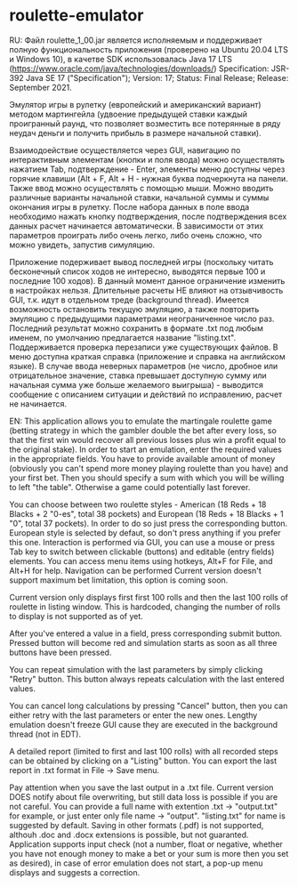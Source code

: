 # roulette-emulator
RU:
Файл roulette_1_00.jar является исполняемым и поддерживает полную функциональность приложения (проверено на Ubuntu 20.04 LTS и Windows 10), в качетве SDK использовалась
Java 17 LTS (https://www.oracle.com/java/technologies/downloads/)
Specification: JSR- 392 Java SE 17 ("Specification"); Version: 17; Status: Final Release; Release: September 2021.

Эмулятор игры в рулетку (европейский и американский вариант) методом мартингейла (удвоение предыдущей ставки каждый проигранный раунд,
что позволяет возместить все потерянные в ряду неудач деньги и получить прибыль в размере начальной ставки).

Взаимодоействие осуществляется через GUI, навигацию по интерактивным элементам (кнопки и поля ввода) можно осуществлять нажатием Tab, 
подтверждение - Enter, элементы меню доступны через горячие клавиши (Alt + F, Alt + H - нужная буква подчеркнута на панели.
Также ввод можно осуществлять с помощью мыши.
Можно вводить различные варианты начальной ставки, начальной суммы и суммы окончания игры в рулетку.
После набора данных в поле ввода необходимо нажать кнопку подтверждения, после подтверждения всех данных расчет начинается автоматически.
В зависимости от этих параметров проиграть либо очень легко, либо очень сложно, что можно увидеть, запустив симуляцию.

Приложение подерживает вывод последней игры (поскольку читать бесконечный список ходов не интересно, выводятся первые 100 и последние 100 ходов).
В данный момент данное ограничение изменить в настройках нельзя.
Длительные расчеты НЕ влияют на отзывчивость GUI, т.к. идут в отдельном треде (background thread).
Имеется возможность остановить текущую эмуляцию, а также повторить эмуляцию с предыдущими параметрами неограниченное число раз.
Последний результат можно сохранить в формате .txt под любым именем, по умолчанию предлагается название "listing.txt".
Поддерживается проверка перезаписи уже существующих файлов.
В меню доступна краткая справка (приложение и справка на английском языке).
В случае ввода неверных параметров (не число, дробное или отрицательное значение, ставка превышает доступную сумму или начальная сумма уже больше
желаемого выигрыша) - выводится сообщение с описанием ситуации и действий по исправлению, расчет не начинается.

EN:
This application allows you to emulate the martingale roulette game (betting strategy in which the gambler double the bet after every loss,
so that the first win would recover all previous losses plus win a profit equal to the original stake).
In order to start an emulation, enter the required values in the appropriate fields.
You have to provide available amount of money (obviously you can't spend more money playing roulette than you have) and your first bet.
Then you should specify a sum with which you will be willing to left "the table". Otherwise a game could potentially last forever.

You can choose between two roulette styles - American (18 Reds + 18 Blacks + 2 "0-es", total 38 pockets)
and European (18 Reds + 18 Blacks + 1 "0", total 37 pockets).
In order to do so just press the corresponding button. European style is selected by defaut, so don't press anything if you prefer this one.
Interaction is performed via GUI, you can use a mouse or press Tab key to switch between clickable (buttons) and editable (entry fields) elements.
You can access menu items using hotkeys, Alt+F for File, and Alt+H for help. Navigation can be performed 
Current version doesn't support maximum bet limitation, this option is coming soon.

Current version only displays first first 100 rolls and then the last 100 rolls of roulette in listing window.
This is hardcoded, changing the number of rolls to display is not supported as of yet.

After you've entered a value in a field, press corresponding submit button.
Pressed button will become red and simulation starts as soon as all three buttons have been pressed.

You can repeat simulation with the last parameters by simply clicking "Retry" button. This button always repeats calculation with the last entered values.

You can cancel long calculations by pressing "Cancel" button, then you can either retry with the last parameters or enter the new ones.
Lengthy emulation doesn't freeze GUI cause they are executed in the background thread (not in EDT).

A detailed report (limited to first and last 100 rolls) with all recorded steps can be obtained by clicking on a "Listing" button.
You can export the last report in .txt format in File -> Save menu.

Pay attention when you save the last output in a .txt file. Current version DOES notify about file overwriting, but still data loss is possible if you are not careful.
You can provide a full name with extention .txt -> "output.txt" for example, or just enter only file name -> "output". "listing.txt" for name is suggested by default.
Saving in other formats (.pdf) is not supported, althouh .doc and .docx extensions is possible, but not guaranted.
Application supports input check (not a number, float or negative, whether you have not enough money to make a bet or your sum is more then you set as desired), in case 
of error emulation does not start, a pop-up menu displays and suggests a correction.
